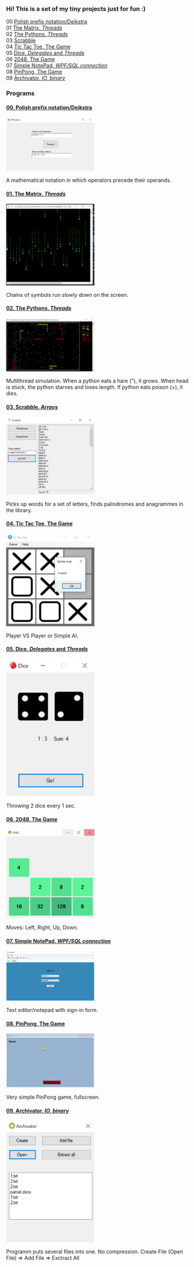 ### Hi! This is a set of my tiny projects just for fun :)<br/>
00 [Polish prefix notation/Deikstra](#00) <br/>
01 [The Matrix. *Threads*](#01)<br/>
02 [The Pythons. *Threads*](#02)<br/>
03 [Scrabble](#03)<br/>
04 [Tic Tac Toe, The Game](#04)<br/>
05 [Dice. *Delegates* and *Threads*](#05)<br/>
06 [2048, The Game](#06)<br/>
07 [Simple NotePad. *WPF/SQL connection*](#07)<br/>
08 [PinPong, The Game](#08)<br/>
09 [Archivator. *IO, binary*](#09)<br/>

### Programs

#### <a href='#00' id='00' class='anchor' aria-hidden='true'>00. Polish prefix notation/Deikstra</a>

<img src="/Screenshots/00.PNG?raw=true" width="240"/>

A mathematical notation in which operators precede their operands.


#### <a href='#01' id='01' class='anchor' aria-hidden='true'>01. The Matrix. *Threads*</a>

<img src="/Screenshots/01.PNG?raw=true" width="240"/>

Chains of symbols run slowly down on the screen.


#### <a href='#02' id='02' class='anchor' aria-hidden='true'>02. The Pythons. *Threads*</a>

<img src="/Screenshots/02.PNG?raw=true" width="240"/>

Multithread simulation. When a python eats a hare ("), it grows. 
When head is stuck, the python starves and loses length. If python eats poison (+), it dies.


#### <a href='#03' id='03' class='anchor' aria-hidden='true'>03. Scrabble. *Arrays*</a>

<img src="/Screenshots/03.PNG?raw=true" width="240"/>

Picks up words for a set of letters, finds palindromes and anagrammes in the library.


#### <a href='#04' id='04' class='anchor' aria-hidden='true'>04. Tic Tac Toe, The Game</a>

<img src="/Screenshots/04.PNG?raw=true" width="240"/>

Player VS Player or Simple AI.


#### <a href='#05' id='05' class='anchor' aria-hidden='true'>05. Dice. *Delegates* and *Threads*</a>

<img src="/Screenshots/05.PNG?raw=true" width="240"/>

Throwing 2 dice every 1 sec.


#### <a href='#06' id='06' class='anchor' aria-hidden='true'>06. 2048, The Game</a>

<img src="/Screenshots/06.PNG?raw=true" width="240"/>

Moves: Left, Right, Up, Down.


#### <a href='#07' id='07' class='anchor' aria-hidden='true'>07. Simple NotePad. *WPF/SQL connection*</a>

<img src="/Screenshots/07.PNG?raw=true" width="240"/>

Text editor/notepad with sign-in form.


#### <a href='#08' id='08' class='anchor' aria-hidden='true'>08. PinPong, The Game</a>

<img src="/Screenshots/08.PNG?raw=true" width="240"/>

Very simple PinPong game, fullscreen.


#### <a href='#09' id='09' class='anchor' aria-hidden='true'>09. Archivator. *IO, binary*</a>

<img src="/Screenshots/09.PNG?raw=true" width="240"/>

Programm puts several files into one. No compression.
Create File (Open File) => Add File => Exctract All

